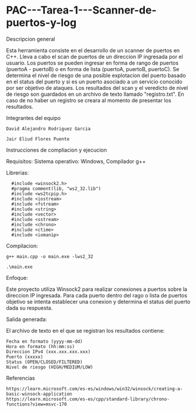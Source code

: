 # PAC---Tarea-1---Scanner-de-puertos-y-log

Descripcion general

Esta herramienta consiste en el desarrollo de un scanner de puertos en C++. Lleva a cabo el scan de puertos de un direccion IP ingresada por el usuario. Los puertos se pueden ingresar en forma de rango de puertos (puertoA - puertoB) o en forma de lista (puertoA, puertoB, puertoC).
Se determina el nivel de riesgo de una posible explotacion del puerto basado en el status del puerto y si es un puerto asociado a un servicio conocido por ser objetivo de ataques. Los resultados del scan y el veredicto de nivel de riesgo son guardados en un archivo de texto llamado "registro.txt". En caso de no haber un registro se creara al momento de presentar los resultados.

Integrantes del equipo

    David Alejandro Rodriguez Garcia

    Jair Eliud Flores Puente

Instrucciones de compliacion y ejecucion

  Requisitos: Sistema operativo: Windows, Compilador g++
    
  Librerias:
  
      #include <winsock2.h>
      #pragma comment(lib, "ws2_32.lib")
      #include <ws2tcpip.h>
      #include <iostream>
      #include <fstream>
      #include <string>
      #include <vector>
      #include <sstream>
      #include <chrono> 
      #include <ctime> 
      #include <iomanip>

Compilacion:

    g++ main.cpp -o main.exe -lws2_32
  
    .\main.exe

Enfoque:

Este proyecto utiliza Winsock2 para realizar conexiones a puertos sobre la direccion IP ingresada. Para cada puerto dentro del rago o lista de puertos objetivo se intenta establecer una conexion y determina el status del puerto dada su respuesta.

Salida generada:

El archivo de texto en el que se registran los resultados contiene:

    Fecha en formato (yyyy-mm-dd)
    Hora en formato (hh:mm:ss)
    Direccion IPv4 (xxx.xxx.xxx.xxx)
    Puerto (xxxxx)
    Status (OPEN/CLOSED/FILTERED)
    Nivel de riesgo (HIGH/MEDIUM/LOW)

Referencias

    https://learn.microsoft.com/es-es/windows/win32/winsock/creating-a-basic-winsock-application
    https://learn.microsoft.com/es-es/cpp/standard-library/chrono-functions?view=msvc-170
